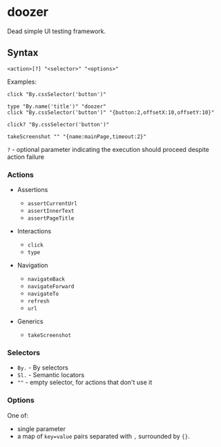 # doozer
Dead simple UI testing framework.


## Syntax

`<action>[?] "<selector>" "<options>"`

Examples:

```
click "By.cssSelector('button')"

type "By.name('title')" "doozer"
click "By.cssSelector('button')" "{button:2,offsetX:10,offsetY:10}"

click? "By.cssSelector('button')"

takeScreenshot "" "{name:mainPage,timeout:2}"
```

`?` - optional parameter indicating the execution should proceed despite action failure

### Actions

- Assertions
  - `assertCurrentUrl`
  - `assertInnerText`
  - `assertPageTitle`

- Interactions
  - `click`
  - `type`

- Navigation
  - `navigateBack`
  - `navigateForward`
  - `navigateTo`
  - `refresh`
  - `url`

- Generics
  - `takeScreenshot`

### Selectors

- `By.` - By selectors
- `Sl.` - Semantic locators
- `""` - empty selector, for actions that don't use it


### Options

One of:
- single parameter
- a map of `key=value` pairs separated with `,` surrounded by `{}`.

